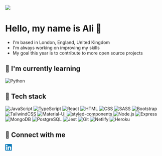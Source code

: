 ![](https://komarev.com/ghpvc/?username=edocai&color=green)

# Hello, my name is Ali 👋

- I'm based in London, England, United Kingdom
- I'm always working on improving my skills
- My goal this year is to contribute to more open source projects

## 🌱 I'm currently learning

![Python](https://img.shields.io/badge/Python-14354C?style=for-the-badge&logo=python&logoColor=white)

## 💼 Tech stack

![JavaScript](https://img.shields.io/badge/-javascript-F7DF1E?&style=for-the-badge&logo=javascript&logoColor=black) ![TypeScript](https://img.shields.io/badge/TypeScript-007ACC?style=for-the-badge&logo=typescript&logoColor=white) ![React](https://img.shields.io/badge/-React.JS-grey?&style=for-the-badge&logo=react&logoColor=61DAFB) ![HTML](https://img.shields.io/badge/HTML5-E34F26?style=for-the-badge&logo=html5&logoColor=white) ![CSS](https://img.shields.io/badge/-css3-1572B6?&style=for-the-badge&logo=css3&logoColor=white) ![SASS](https://img.shields.io/badge/Sass-CC6699?style=for-the-badge&logo=sass&logoColor=white) ![Bootstrap](https://img.shields.io/badge/bootstrap-blueviolet?style=for-the-badge&logo=bootstrap&logoColor=white) ![TailwindCSS](https://img.shields.io/badge/Tailwind_CSS-38B2AC?style=for-the-badge&logo=tailwind-css&logoColor=white) ![Material-UI](https://img.shields.io/badge/material--ui-blue?style=for-the-badge&logo=mui&logoColor=white) ![styled-components](https://img.shields.io/badge/styled--components-DB7093?style=for-the-badge&logo=styled-components&logoColor=white)  ![Node.js](https://img.shields.io/badge/Node.js-339933?style=for-the-badge&logo=nodedotjs&logoColor=white) ![Express](https://img.shields.io/badge/Express.js-000000?style=for-the-badge&logo=express&logoColor=white) ![MongoDB](https://img.shields.io/badge/mongodb-589636?style=for-the-badge&logo=mongodb&logoColor=white) ![PostgreSQL](https://img.shields.io/badge/PostgreSQL-316192?style=for-the-badge&logo=postgresql&logoColor=white) ![Jest](https://img.shields.io/badge/Jest-C21325?style=for-the-badge&logo=jest&logoColor=white) ![Git](https://img.shields.io/badge/-Git-F05032?&style=for-the-badge&logo=git&logoColor=white) ![Netlify](https://img.shields.io/badge/Netlify-00C7B7?style=for-the-badge&logo=netlify&logoColor=white) ![Heroku](https://img.shields.io/badge/Heroku-purple?style=for-the-badge&logo=heroku&logoColor=white)

## 🤝 Connect with me

<a href="https://www.linkedin.com/in/aliaih"><img align="left" src="images/linkedin.svg" alt="Ali Ibrahim | LinkedIn" width="21px"/></a>
